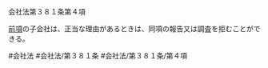 会社法第３８１条第４項

[前項](会社法＿＿＿＿第３８１条第３項)の子会社は、正当な理由があるときは、同項の報告又は調査を拒むことができる。

#会社法
#会社法/第３８１条
#会社法/第３８１条/第４項
